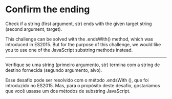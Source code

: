 # Confirm the ending

Check if a string (first argument, str) ends with the given target string (second argument, target).

This challenge can be solved with the .endsWith() method, which was introduced in ES2015. But for the purpose of this challenge, we would like you to use one of the JavaScript substring methods instead.

---

Verifique se uma string (primeiro argumento, str) termina com a string de destino fornecida (segundo argumento, alvo).

Esse desafio pode ser resolvido com o método .endsWith (), que foi introduzido no ES2015. Mas, para o propósito deste desafio, gostaríamos que você usasse um dos métodos de substring JavaScript. 